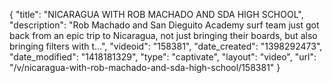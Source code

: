 {
    "title": "NICARAGUA WITH ROB MACHADO AND SDA HIGH SCHOOL",
    "description": "Rob Machado and San Dieguito Academy surf team just got back from an epic trip to Nicaragua, not just bringing their boards, but also bringing filters with t...",
    "videoid": "158381",
    "date_created": "1398292473",
    "date_modified": "1418181329",
    "type": "captivate",
    "layout": "video",
    "url": "\/v\/nicaragua-with-rob-machado-and-sda-high-school\/158381"
}